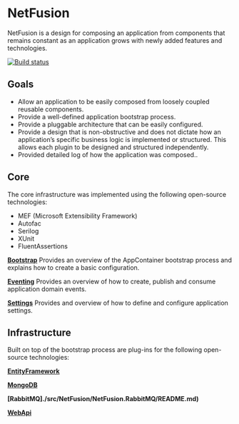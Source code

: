 # NetFusion
NetFusion is a design for composing an application from components that remains constant as an application grows with newly added features and technologies.

[![Build status](https://ci.appveyor.com/api/projects/status/8k6l6lvmuulk2y94?svg=true)](https://ci.appveyor.com/project/grecosoft/netfusion)

## Goals
* Allow an application to be easily composed from loosely coupled reusable components.
* Provide a well-defined application bootstrap process.
* Provide a pluggable architecture that can be easily configured.
* Provide a design that is non-obstructive and does not dictate how an application’s specific business logic is implemented or structured.  This allows each plugin to be designed and structured independently.
* Provided detailed log of how the application was composed..

## Core
The core infrastructure was implemented using the following open-source technologies:

* MEF (Microsoft Extensibility Framework)
* Autofac
* Serilog
* XUnit
* FluentAssertions

**[Bootstrap](./src/NetFusion/NetFusion.Bootstrap/README.md)**
Provides an overview of the AppContainer bootstrap process and explains how to create a basic configuration.  

**[Eventing](./src/NetFusion/NetFusion.Eventing/README.md)**
Provides an overview of how to create, publish and consume application domain events.

**[Settings](./src/NetFusion/NetFusion.Settings/README.md)**
Provides and overview of how to define and configure application settings.

## Infrastructure
Built on top of the bootstrap process are plug-ins for the following open-source technologies:

**[EntityFramework](./src/NetFusion/NetFusion.EntityFramework/README.md)**

**[MongoDB](./src/NetFusion/NetFusion.MongoDB/README.md)**

**[RabbitMQ]./src/NetFusion/NetFusion.RabbitMQ/README.md)**

**[WebApi](./src/NetFusion/NetFusion.WebApi/README.md)**
